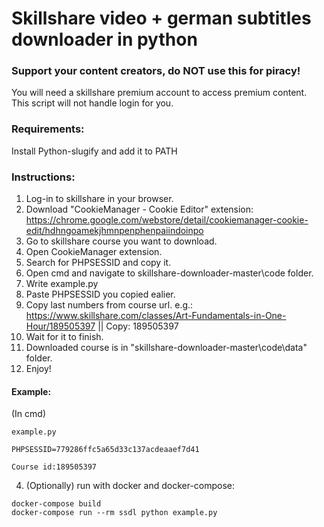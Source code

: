 # Skillshare video + german subtitles downloader in python

### Support your content creators, do NOT use this for piracy!

You will need a skillshare premium account to access premium content.
This script will not handle login for you.

### Requirements:
Install Python-slugify and add it to PATH

### Instructions:

1. Log-in to skillshare in your browser.
2. Download "CookieManager - Cookie Editor" extension: https://chrome.google.com/webstore/detail/cookiemanager-cookie-edit/hdhngoamekjhmnpenphenpaiindoinpo
3. Go to skillshare course you want to download.
4. Open CookieManager extension.
5. Search for PHPSESSID and copy it.
6. Open cmd and navigate to skillshare-downloader-master\code folder.
7. Write example.py
8. Paste PHPSESSID you copied ealier.
9. Copy last numbers from course url.
e.g.: https://www.skillshare.com/classes/Art-Fundamentals-in-One-Hour/189505397 || Copy: 189505397
10. Wait for it to finish.
11. Downloaded course is in "skillshare-downloader-master\code\data" folder.
12. Enjoy!

#### Example:
(In cmd)
```
example.py

PHPSESSID=779286ffc5a65d33c137acdeaaef7d41

Course id:189505397
```

4. (Optionally) run with docker and docker-compose:
```
docker-compose build
docker-compose run --rm ssdl python example.py
```
